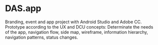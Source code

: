 # DAS.app
Branding, event and app project with Android Studio and Adobe CC.
Prototype according to the UX and DCU concepts:
Determinate the needs of the app, navigation flow, side map, wireframe, information hierarchy, navigation patterns, status changes.
